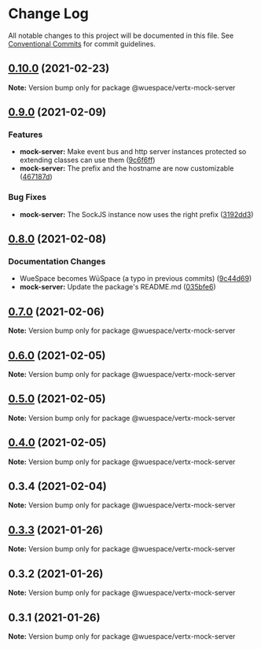 # Change Log

All notable changes to this project will be documented in this file.
See [Conventional Commits](https://conventionalcommits.org) for commit guidelines.

## [0.10.0](https://github.com/TelestionTeam/telestion-client/compare/v0.9.0...v0.10.0) (2021-02-23)

**Note:** Version bump only for package @wuespace/vertx-mock-server





## [0.9.0](https://github.com/TelestionTeam/telestion-client/compare/v0.8.0...v0.9.0) (2021-02-09)


### Features

* **mock-server:** Make event bus and http server instances protected so extending classes can use them ([9c6f6ff](https://github.com/TelestionTeam/telestion-client/commit/9c6f6ff84d794559d54ae5f362ce4befe0ecec30))
* **mock-server:** The prefix and the hostname are now customizable ([467187d](https://github.com/TelestionTeam/telestion-client/commit/467187d380adf62f5e43afa1c7006f56591970f2))


### Bug Fixes

* **mock-server:** The SockJS instance now uses the right prefix ([3192dd3](https://github.com/TelestionTeam/telestion-client/commit/3192dd3b3825fc88f9e21e66740fc2b866f45c5f))



## [0.8.0](https://github.com/TelestionTeam/telestion-client/compare/v0.7.1...v0.8.0) (2021-02-08)


### Documentation Changes

* WueSpace becomes WüSpace (a typo in previous commits) ([9c44d69](https://github.com/TelestionTeam/telestion-client/commit/9c44d696f0d5502ce5222a90011e892b8a7054c2))
* **mock-server:** Update the package's README.md ([035bfe6](https://github.com/TelestionTeam/telestion-client/commit/035bfe62219a387e0abb02ac77aaaaaf148326dc))



## [0.7.0](https://github.com/TelestionTeam/telestion-client/compare/v0.6.1...v0.7.0) (2021-02-06)

**Note:** Version bump only for package @wuespace/vertx-mock-server





## [0.6.0](https://github.com/TelestionTeam/telestion-client/compare/v0.5.0...v0.6.0) (2021-02-05)

**Note:** Version bump only for package @wuespace/vertx-mock-server





## [0.5.0](https://github.com/TelestionTeam/telestion-client/compare/v0.4.0...v0.5.0) (2021-02-05)

**Note:** Version bump only for package @wuespace/vertx-mock-server





## [0.4.0](https://github.com/TelestionTeam/telestion-client/compare/v0.3.3...v0.4.0) (2021-02-05)

**Note:** Version bump only for package @wuespace/vertx-mock-server





## 0.3.4 (2021-02-04)

**Note:** Version bump only for package @wuespace/vertx-mock-server





## [0.3.3](https://github.com/TelestionTeam/telestion-client/compare/v0.3.2...v0.3.3) (2021-01-26)

**Note:** Version bump only for package @wuespace/vertx-mock-server

## 0.3.2 (2021-01-26)

**Note:** Version bump only for package @wuespace/vertx-mock-server

## 0.3.1 (2021-01-26)

**Note:** Version bump only for package @wuespace/vertx-mock-server
